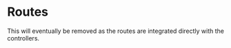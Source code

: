 # Routes

This will eventually be removed as the routes are integrated directly with the controllers. 